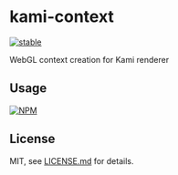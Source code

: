 # kami-context

[![stable](http://badges.github.io/stability-badges/dist/stable.svg)](http://github.com/badges/stability-badges)

WebGL context creation for Kami renderer

## Usage

[![NPM](https://nodei.co/npm/kami-context.png)](https://nodei.co/npm/kami-context/)

## License

MIT, see [LICENSE.md](http://github.com/mattdesl/kami-context/blob/master/LICENSE.md) for details.
